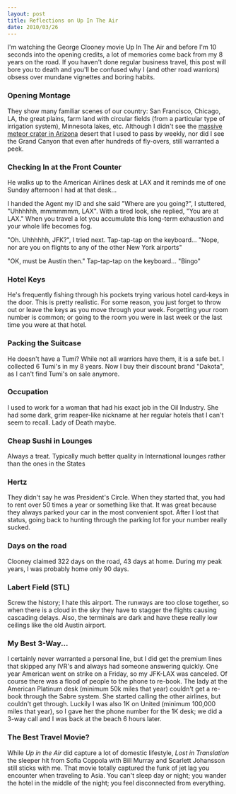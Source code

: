 ```yaml
---
layout: post
title: Reflections on Up In The Air
date: 2010/03/26
---
```


I'm watching the George Clooney movie Up In The Air and before I'm 10 seconds into the opening credits, a lot of memories come back from my 8 years on the road. If you haven't done regular business travel, this post will bore you to death and you'll be confused why I (and other road warriors) obsess over mundane vignettes and boring habits.

### Opening Montage
They show many familiar scenes of our country: San Francisco, Chicago, LA, the great plains, farm land with circular
fields (from a particular type of irrigation system), Minnesota lakes, etc. Although I didn't see the [massive meteor
crater in Arizona](http://maps.google.com/maps?ie=UTF8&q=meteor+crater+arizona+map&fb=1&gl=us&ei=AEm5S9qSBp6ciwOj9_CQBw&ved=0CBQQpQY&hl=en&view=map&geocode=FWd8FgIdpOth-Q&split=0&hq=&hnear=Meteor+Crater,+Happy+Jack,+Coconino,+Arizona+86024&ll=35.028099,-111.023197&spn=0.041187,0.081968&t=h&z=14&iwloc=A) desert that I used to pass by weekly, nor did I see the Grand Canyon that even after hundreds of fly-overs,
still warranted a peek.

### Checking In at the Front Counter
He walks up to the American Airlines desk at LAX and it reminds me of one Sunday afternoon I had at that desk...

I handed the Agent my ID and she said "Where are you going?", I stuttered, "Uhhhhhh, mmmmmmm, LAX". With a tired look, she replied,
"You are at LAX." When you travel a lot you accumulate this long-term exhaustion and your whole life becomes fog.

"Oh. Uhhhhhh, JFK?", I tried next. 
Tap-tap-tap on the keyboard...
"Nope, nor are you on flights to any of the other New York airports"

"OK, must be Austin then."
Tap-tap-tap on the keyboard...
"Bingo"

### Hotel Keys
He's frequently fishing through his pockets trying various hotel card-keys in the door. This is pretty realistic. For some reason, you just forget to throw out or leave the keys as you move through your week. Forgetting your room number is common; or going to the room you were in last week or the last time you were at that hotel.

### Packing the Suitcase
He doesn't have a Tumi? While not all warriors have them, it is a safe bet. I collected 6 Tumi's in my 8 years. Now I buy their discount brand "Dakota", as I can't find Tumi's on sale anymore.

### Occupation
I used to work for a woman that had his exact job in the Oil Industry. She had some dark, grim reaper-like nickname at her regular hotels that I can't seem to recall. Lady of Death maybe.

### Cheap Sushi in Lounges
Always a treat. Typically much better quality in International lounges rather than the ones in the States

### Hertz
They didn't say he was President's Circle. When they started that, you had to rent over 50 times a year or something like that. It was great because they always parked your car in the most convenient spot. After I lost that status, going back to hunting through the parking lot for your number really sucked.

### Days on the road
Clooney claimed 322 days on the road, 43 days at home. During my peak years, I was probably home only 90 days.

### Labert Field (STL)
Screw the history; I hate this airport. The runways are too close together, so when there is a cloud in the sky they have to stagger the flights causing cascading delays. Also, the terminals are dark and have these really low ceilings like the old Austin airport.

### My Best 3-Way...
I certainly never warranted a personal line, but I did get the premium lines that skipped any IVR's and always had someone answering quickly. One year American went on strike on a Friday, so my JFK-LAX was canceled. Of course there was a flood of people to the phone to re-book. The lady at the American Platinum desk (minimum 50k miles that year) couldn't get a re-book through the Sabre system. She started calling the other airlines, but couldn't get through. Luckily I was also 1K on United (minimum 100,000 miles that year), so I gave her the phone number for the 1K desk; we did a 3-way call and I was back at the beach 6 hours later.

### The Best Travel Movie?
While _Up in the Air_ did capture a lot of domestic lifestyle, _Lost in Translation_ the sleeper hit from Sofia Coppola with Bill Murray and Scarlett Johansson still sticks with me. That movie totally captured the funk of jet lag you encounter when traveling to Asia. You can't sleep day or night; you wander the hotel in the middle of the night; you feel disconnected from everything.

